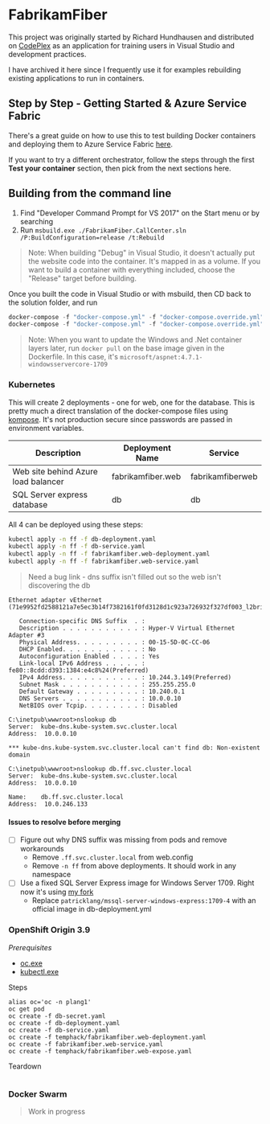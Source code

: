 # FabrikamFiber

This project was originally started by Richard Hundhausen and distributed on [CodePlex](https://fabrikam.codeplex.com/) as an application for training users in Visual Studio and development practices.

I have archived it here since I frequently use it for examples rebuilding existing applications to run in containers.

## Step by Step - Getting Started & Azure Service Fabric

There's a great guide on how to use this to test building Docker containers and deploying them to Azure Service Fabric [here](https://docs.microsoft.com/en-us/azure/service-fabric/service-fabric-host-app-in-a-container).

If you want to try a different orchestrator, follow the steps through the first **Test your container** section, then pick from the next sections here.


## Building from the command line


1. Find "Developer Command Prompt for VS 2017" on the Start menu or by searching
2. Run `msbuild.exe ./FabrikamFiber.CallCenter.sln /P:BuildConfiguration=release /t:Rebuild`

> Note: When building "Debug" in Visual Studio, it doesn't actually put the website code into the container. It's mapped in as a volume. If you want to build a container with everything included, choose the "Release" target before building.

Once you built the code in Visual Studio or with msbuild, then CD back to the solution folder, and run

```powershell
docker-compose -f "docker-compose.yml" -f "docker-compose.override.yml" build --no-cache
docker-compose -f "docker-compose.yml" -f "docker-compose.override.yml" up -d
```

> Note: When you want to update the Windows and .Net container layers later, run `docker pull` on the base image given in the Dockerfile. In this case, it's `microsoft/aspnet:4.7.1-windowsservercore-1709`

### Kubernetes

This will create 2 deployments - one for web, one for the database. This is pretty much a direct translation of the docker-compose files using [kompose](https://github.com/kubernetes/kompose). It's not production secure since passwords are passed in environment variables.

Description                         | Deployment Name              | Service
------------------------------------|------------------------------|-------------------------
Web site behind Azure load balancer | fabrikamfiber.web            | fabrikamfiberweb
SQL Server express database         | db                           | db

All 4 can be deployed using these steps:

```bash
kubectl apply -n ff -f db-deployment.yaml
kubectl apply -n ff -f db-service.yaml
kubectl apply -n ff -f fabrikamfiber.web-deployment.yaml
kubectl apply -n ff -f fabrikamfiber.web-service.yaml
```

> Need a bug link - dns suffix isn't filled out so the web isn't discovering the db

```none
Ethernet adapter vEthernet (71e9952fd2588121a7e5ec3b14f7382161f0fd3128d1c923a726932f327df003_l2bridge):

   Connection-specific DNS Suffix  . :
   Description . . . . . . . . . . . : Hyper-V Virtual Ethernet Adapter #3
   Physical Address. . . . . . . . . : 00-15-5D-0C-CC-06
   DHCP Enabled. . . . . . . . . . . : No
   Autoconfiguration Enabled . . . . : Yes
   Link-local IPv6 Address . . . . . : fe80::8cdd:d393:1384:e4c8%24(Preferred)
   IPv4 Address. . . . . . . . . . . : 10.244.3.149(Preferred)
   Subnet Mask . . . . . . . . . . . : 255.255.255.0
   Default Gateway . . . . . . . . . : 10.240.0.1
   DNS Servers . . . . . . . . . . . : 10.0.0.10
   NetBIOS over Tcpip. . . . . . . . : Disabled

C:\inetpub\wwwroot>nslookup db
Server:  kube-dns.kube-system.svc.cluster.local
Address:  10.0.0.10

*** kube-dns.kube-system.svc.cluster.local can't find db: Non-existent domain

C:\inetpub\wwwroot>nslookup db.ff.svc.cluster.local
Server:  kube-dns.kube-system.svc.cluster.local
Address:  10.0.0.10

Name:    db.ff.svc.cluster.local
Address:  10.0.246.133
```

#### Issues to resolve before merging

- [ ] Figure out why DNS suffix was missing from pods and remove workarounds
  - Remove `.ff.svc.cluster.local` from web.config
  - Remove `-n ff` from above deployments. It should work in any namespace
- [ ] Use a fixed SQL Server Express image for Windows Server 1709. Right now it's using [my fork](https://github.com/PatrickLang/mssql-docker/tree/windows1709)
  - Replace `patricklang/mssql-server-windows-express:1709-4` with an official image in db-deployment.yml


### OpenShift Origin 3.9

_Prerequisites_

- [oc.exe](https://github.com/openshift/origin/releases/download/v3.9.0/openshift-origin-client-tools-v3.9.0-191fece-windows.zip)
- [kubectl.exe](https://storage.googleapis.com/kubernetes-release/release/v1.10.0/bin/windows/amd64/kubectl.exe)

Steps

```
alias oc='oc -n plang1'
oc get pod
oc create -f db-secret.yaml
oc create -f db-deployment.yaml
oc create -f db-service.yaml
oc create -f temphack/fabrikamfiber.web-deployment.yaml
oc create -f fabrikamfiber.web-service.yaml
oc create -f temphack/fabrikamfiber.web-expose.yaml
```

Teardown

```

```

### Docker Swarm

> Work in progress